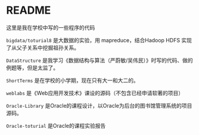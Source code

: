# README

这里是我在学校中写的一些程序的代码

`bigdata/toturial8` 是大数据的实验，用 mapreduce，结合Hadoop HDFS 实现了从父子关系中挖掘祖孙关系。

`DataStructure` 是我学习《数据结构与算法（严蔚敏/吴伟民）》时写的代码、做的例题等，但是太监了。

`ShortTerms` 是在学校的小学期，现在只有大一和大二的。

`weblabs` 是《Web应用开发技术》课设的源码（不包含已经申请软著的项目）

`Oracle-Library` 是Oracle的课程设计，以Oracle为后台的图书馆管理系统的项目源码。

`Oracle-toturial` 是Oracle的课程实验报告

